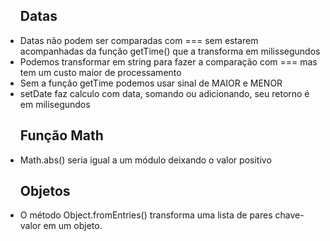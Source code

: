 <ul><h2>Datas</h2>
    <li>Datas não podem ser comparadas com === sem estarem acompanhadas da função getTime() que a transforma em milissegundos</li>
    <li>Podemos transformar em string para fazer a comparação com === mas tem um custo maior de processamento</li>
    <li>Sem a função getTime podemos usar sinal de MAIOR e MENOR</li>
    <li>setDate faz calculo com data, somando ou adicionando, seu retorno é em milisegundos</li>
</ul>

<ul><h2>Função Math</h2>
    <li>Math.abs() seria igual a um módulo deixando o valor positivo</li>
</ul>

<ul><h2>Objetos</h2>
    <li>O método Object.fromEntries() transforma uma lista de pares chave-valor em um objeto.</li>
</ul>